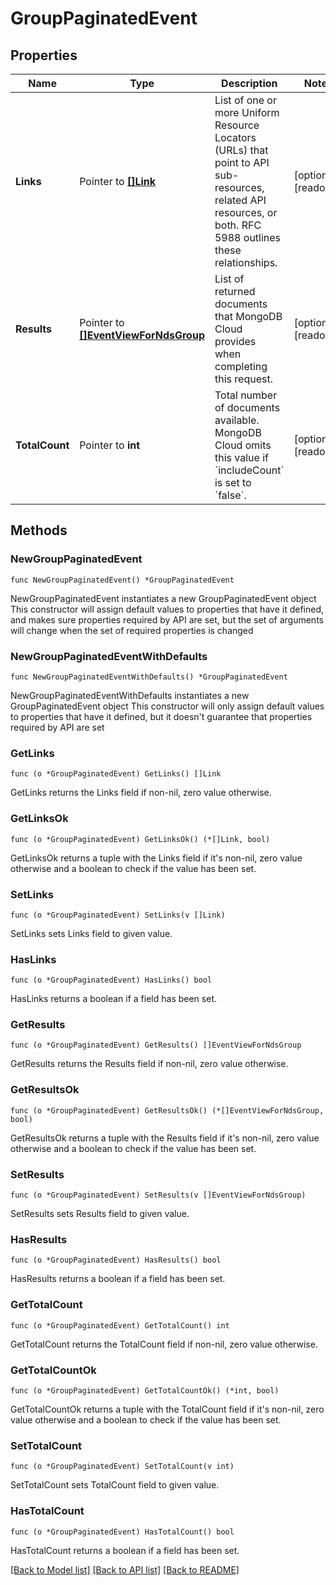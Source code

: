 # GroupPaginatedEvent

## Properties

Name | Type | Description | Notes
------------ | ------------- | ------------- | -------------
**Links** | Pointer to [**[]Link**](Link.md) | List of one or more Uniform Resource Locators (URLs) that point to API sub-resources, related API resources, or both. RFC 5988 outlines these relationships. | [optional] [readonly] 
**Results** | Pointer to [**[]EventViewForNdsGroup**](EventViewForNdsGroup.md) | List of returned documents that MongoDB Cloud provides when completing this request. | [optional] [readonly] 
**TotalCount** | Pointer to **int** | Total number of documents available. MongoDB Cloud omits this value if &#x60;includeCount&#x60; is set to &#x60;false&#x60;. | [optional] [readonly] 

## Methods

### NewGroupPaginatedEvent

`func NewGroupPaginatedEvent() *GroupPaginatedEvent`

NewGroupPaginatedEvent instantiates a new GroupPaginatedEvent object
This constructor will assign default values to properties that have it defined,
and makes sure properties required by API are set, but the set of arguments
will change when the set of required properties is changed

### NewGroupPaginatedEventWithDefaults

`func NewGroupPaginatedEventWithDefaults() *GroupPaginatedEvent`

NewGroupPaginatedEventWithDefaults instantiates a new GroupPaginatedEvent object
This constructor will only assign default values to properties that have it defined,
but it doesn't guarantee that properties required by API are set

### GetLinks

`func (o *GroupPaginatedEvent) GetLinks() []Link`

GetLinks returns the Links field if non-nil, zero value otherwise.

### GetLinksOk

`func (o *GroupPaginatedEvent) GetLinksOk() (*[]Link, bool)`

GetLinksOk returns a tuple with the Links field if it's non-nil, zero value otherwise
and a boolean to check if the value has been set.

### SetLinks

`func (o *GroupPaginatedEvent) SetLinks(v []Link)`

SetLinks sets Links field to given value.

### HasLinks

`func (o *GroupPaginatedEvent) HasLinks() bool`

HasLinks returns a boolean if a field has been set.
### GetResults

`func (o *GroupPaginatedEvent) GetResults() []EventViewForNdsGroup`

GetResults returns the Results field if non-nil, zero value otherwise.

### GetResultsOk

`func (o *GroupPaginatedEvent) GetResultsOk() (*[]EventViewForNdsGroup, bool)`

GetResultsOk returns a tuple with the Results field if it's non-nil, zero value otherwise
and a boolean to check if the value has been set.

### SetResults

`func (o *GroupPaginatedEvent) SetResults(v []EventViewForNdsGroup)`

SetResults sets Results field to given value.

### HasResults

`func (o *GroupPaginatedEvent) HasResults() bool`

HasResults returns a boolean if a field has been set.
### GetTotalCount

`func (o *GroupPaginatedEvent) GetTotalCount() int`

GetTotalCount returns the TotalCount field if non-nil, zero value otherwise.

### GetTotalCountOk

`func (o *GroupPaginatedEvent) GetTotalCountOk() (*int, bool)`

GetTotalCountOk returns a tuple with the TotalCount field if it's non-nil, zero value otherwise
and a boolean to check if the value has been set.

### SetTotalCount

`func (o *GroupPaginatedEvent) SetTotalCount(v int)`

SetTotalCount sets TotalCount field to given value.

### HasTotalCount

`func (o *GroupPaginatedEvent) HasTotalCount() bool`

HasTotalCount returns a boolean if a field has been set.

[[Back to Model list]](../README.md#documentation-for-models) [[Back to API list]](../README.md#documentation-for-api-endpoints) [[Back to README]](../README.md)


